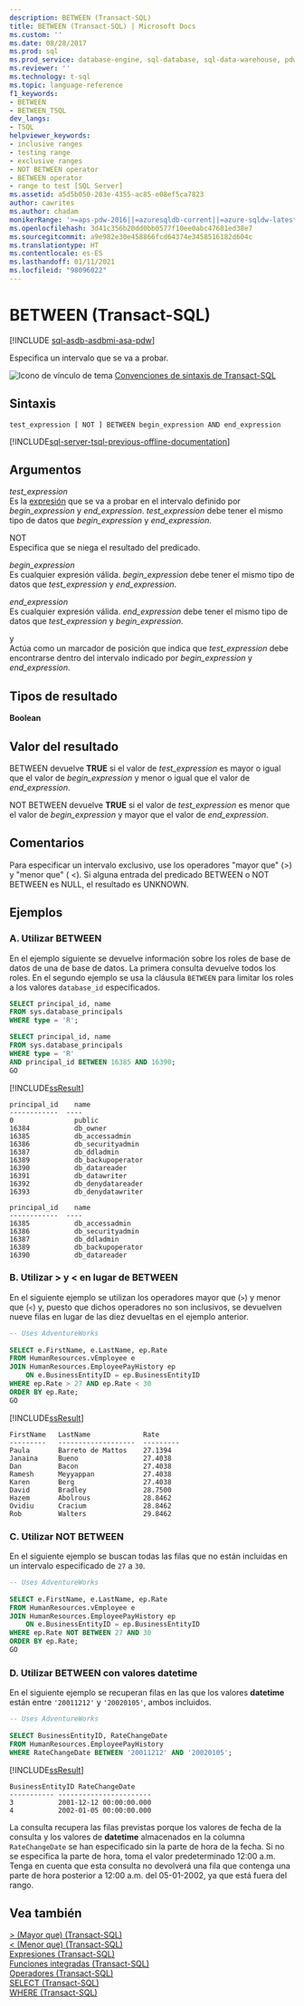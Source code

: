 ```yaml
---
description: BETWEEN (Transact-SQL)
title: BETWEEN (Transact-SQL) | Microsoft Docs
ms.custom: ''
ms.date: 08/28/2017
ms.prod: sql
ms.prod_service: database-engine, sql-database, sql-data-warehouse, pdw
ms.reviewer: ''
ms.technology: t-sql
ms.topic: language-reference
f1_keywords:
- BETWEEN
- BETWEEN_TSQL
dev_langs:
- TSQL
helpviewer_keywords:
- inclusive ranges
- testing range
- exclusive ranges
- NOT BETWEEN operator
- BETWEEN operator
- range to test [SQL Server]
ms.assetid: a5d5b050-203e-4355-ac85-e08ef5ca7823
author: cawrites
ms.author: chadam
monikerRange: '>=aps-pdw-2016||=azuresqldb-current||=azure-sqldw-latest||>=sql-server-2016||>=sql-server-linux-2017||=azuresqldb-mi-current'
ms.openlocfilehash: 3d41c356b20dd0bb0577f10ee0abc47681ed38e7
ms.sourcegitcommit: a9e982e30e458866fcd64374e3458516182d604c
ms.translationtype: HT
ms.contentlocale: es-ES
ms.lasthandoff: 01/11/2021
ms.locfileid: "98096022"
---
```

# <a name="between-transact-sql"></a>BETWEEN (Transact-SQL)
[!INCLUDE [sql-asdb-asdbmi-asa-pdw](../../includes/applies-to-version/sql-asdb-asdbmi-asa-pdw.md)]

  Especifica un intervalo que se va a probar.  
  
 ![Icono de vínculo de tema](../../database-engine/configure-windows/media/topic-link.gif "Icono de vínculo de tema") [Convenciones de sintaxis de Transact-SQL](../../t-sql/language-elements/transact-sql-syntax-conventions-transact-sql.md)  
  
## <a name="syntax"></a>Sintaxis  
  
```syntaxsql
test_expression [ NOT ] BETWEEN begin_expression AND end_expression  
```  
  
[!INCLUDE[sql-server-tsql-previous-offline-documentation](../../includes/sql-server-tsql-previous-offline-documentation.md)]

## <a name="arguments"></a>Argumentos
 *test_expression*  
 Es la [expresión](../../t-sql/language-elements/expressions-transact-sql.md) que se va a probar en el intervalo definido por *begin_expression* y *end_expression*. *test_expression* debe tener el mismo tipo de datos que *begin_expression* y *end_expression*.  
  
 NOT  
 Especifica que se niega el resultado del predicado.  
  
 *begin_expression*  
 Es cualquier expresión válida. *begin_expression* debe tener el mismo tipo de datos que *test_expression* y *end_expression*.  
  
 *end_expression*  
 Es cualquier expresión válida. *end_expression* debe tener el mismo tipo de datos que *test_expression* y *begin_expression*.  
  
 y  
 Actúa como un marcador de posición que indica que *test_expression* debe encontrarse dentro del intervalo indicado por *begin_expression* y *end_expression*.  
  
## <a name="result-types"></a>Tipos de resultado  
 **Boolean**  
  
## <a name="result-value"></a>Valor del resultado  
 BETWEEN devuelve **TRUE** si el valor de *test_expression* es mayor o igual que el valor de *begin_expression* y menor o igual que el valor de *end_expression*.  
  
 NOT BETWEEN devuelve **TRUE** si el valor de *test_expression* es menor que el valor de *begin_expression* y mayor que el valor de *end_expression*.  
  
## <a name="remarks"></a>Comentarios  
 Para especificar un intervalo exclusivo, use los operadores "mayor que" (>) y "menor que" ( <). Si alguna entrada del predicado BETWEEN o NOT BETWEEN es NULL, el resultado es UNKNOWN.  
  
## <a name="examples"></a>Ejemplos  
  
### <a name="a-using-between"></a>A. Utilizar BETWEEN  
 En el ejemplo siguiente se devuelve información sobre los roles de base de datos de una de base de datos. La primera consulta devuelve todos los roles. En el segundo ejemplo se usa la cláusula `BETWEEN` para limitar los roles a los valores `database_id` especificados.  
  
```sql  
SELECT principal_id, name 
FROM sys.database_principals
WHERE type = 'R';

SELECT principal_id, name 
FROM sys.database_principals
WHERE type = 'R'
AND principal_id BETWEEN 16385 AND 16390;
GO  
```  
  
 [!INCLUDE[ssResult](../../includes/ssresult-md.md)]   
```  
principal_id    name
------------  ---- 
0               public
16384           db_owner
16385           db_accessadmin
16386           db_securityadmin
16387           db_ddladmin
16389           db_backupoperator
16390           db_datareader
16391           db_datawriter
16392           db_denydatareader
16393           db_denydatawriter
```  
```  
principal_id    name
------------  ---- 
16385           db_accessadmin
16386           db_securityadmin
16387           db_ddladmin
16389           db_backupoperator
16390           db_datareader
```  
  
### <a name="b-using--and--instead-of-between"></a>B. Utilizar > y < en lugar de BETWEEN  
 En el siguiente ejemplo se utilizan los operadores mayor que (`>`) y menor que (`<`) y, puesto que dichos operadores no son inclusivos, se devuelven nueve filas en lugar de las diez devueltas en el ejemplo anterior.  
  
```sql  
-- Uses AdventureWorks  
  
SELECT e.FirstName, e.LastName, ep.Rate  
FROM HumanResources.vEmployee e   
JOIN HumanResources.EmployeePayHistory ep   
    ON e.BusinessEntityID = ep.BusinessEntityID  
WHERE ep.Rate > 27 AND ep.Rate < 30  
ORDER BY ep.Rate;  
GO  
```  
  
 [!INCLUDE[ssResult](../../includes/ssresult-md.md)]  
  
 ```  
 FirstName   LastName             Rate  
 ---------   -------------------  ---------  
 Paula       Barreto de Mattos    27.1394  
 Janaina     Bueno                27.4038  
 Dan         Bacon                27.4038  
 Ramesh      Meyyappan            27.4038  
 Karen       Berg                 27.4038  
 David       Bradley              28.7500  
 Hazem       Abolrous             28.8462  
 Ovidiu      Cracium              28.8462  
 Rob         Walters              29.8462  
 ```    
  
### <a name="c-using-not-between"></a>C. Utilizar NOT BETWEEN  
 En el siguiente ejemplo se buscan todas las filas que no están incluidas en un intervalo especificado de `27` a `30`.  
  
```sql  
-- Uses AdventureWorks  
  
SELECT e.FirstName, e.LastName, ep.Rate  
FROM HumanResources.vEmployee e   
JOIN HumanResources.EmployeePayHistory ep   
    ON e.BusinessEntityID = ep.BusinessEntityID  
WHERE ep.Rate NOT BETWEEN 27 AND 30  
ORDER BY ep.Rate;  
GO  
```  
  
### <a name="d-using-between-with-datetime-values"></a>D. Utilizar BETWEEN con valores datetime  
 En el siguiente ejemplo se recuperan filas en las que los valores **datetime** están entre `'20011212'` y `'20020105'`, ambos incluidos.  
  
```sql  
-- Uses AdventureWorks  
  
SELECT BusinessEntityID, RateChangeDate  
FROM HumanResources.EmployeePayHistory  
WHERE RateChangeDate BETWEEN '20011212' AND '20020105';  
```  
  
 [!INCLUDE[ssResult](../../includes/ssresult-md.md)]  
  
 ```  
 BusinessEntityID RateChangeDate  
 ----------- -----------------------  
 3           2001-12-12 00:00:00.000  
 4           2002-01-05 00:00:00.000  
 ```  
 
 La consulta recupera las filas previstas porque los valores de fecha de la consulta y los valores de **datetime** almacenados en la columna `RateChangeDate` se han especificado sin la parte de hora de la fecha. Si no se especifica la parte de hora, toma el valor predeterminado 12:00 a.m. Tenga en cuenta que esta consulta no devolverá una fila que contenga una parte de hora posterior a 12:00 a.m. del 05-01-2002, ya que está fuera del rango.  
  
  
## <a name="see-also"></a>Vea también  
 [&#62; &#40;Mayor que&#41; &#40;Transact-SQL&#41;](../../t-sql/language-elements/greater-than-transact-sql.md)   
 [&#60; &#40;Menor que&#41; &#40;Transact-SQL&#41;](../../t-sql/language-elements/less-than-transact-sql.md)   
 [Expresiones &#40;Transact-SQL&#41;](../../t-sql/language-elements/expressions-transact-sql.md)   
 [Funciones integradas &#40;Transact-SQL&#41;](~/t-sql/functions/functions.md)   
 [Operadores &#40;Transact-SQL&#41;](../../t-sql/language-elements/operators-transact-sql.md)   
 [SELECT &#40;Transact-SQL&#41;](../../t-sql/queries/select-transact-sql.md)   
 [WHERE &#40;Transact-SQL&#41;](../../t-sql/queries/where-transact-sql.md)  
  
  


